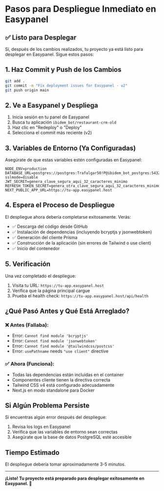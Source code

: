 # Pasos para Despliegue Inmediato en Easypanel

## ✅ Listo para Desplegar

Sí, después de los cambios realizados, tu proyecto ya está listo para desplegar en Easypanel. Sigue estos pasos:

## 1. Haz Commit y Push de los Cambios

```bash
git add .
git commit -m "Fix deployment issues for Easypanel - v2"
git push origin main
```

## 2. Ve a Easypanel y Despliega

1. Inicia sesión en tu panel de Easypanel
2. Busca tu aplicación `ibidem_bot/restaurant-crm-old`
3. Haz clic en "Redeploy" o "Deploy"
4. Selecciona el commit más reciente (v2)

## 3. Variables de Entorno (Ya Configuradas)

Asegúrate de que estas variables estén configuradas en Easypanel:
```
NODE_ENV=production
DATABASE_URL=postgres://postgres:Trafalgar50!P@ibidem_bot_postgres:5432/ibidem_bot?sslmode=disable
JWT_SECRET=genera_clave_segura_aqui_32_caracteres_minimo
REFRESH_TOKEN_SECRET=genera_otra_clave_segura_aqui_32_caracteres_minimo
NEXT_PUBLIC_APP_URL=https://tu-app.easypanel.host
```

## 4. Espera el Proceso de Despliegue

El despliegue ahora debería completarse exitosamente. Verás:
- ✅ Descarga del código desde GitHub
- ✅ Instalación de dependencias (incluyendo bcryptjs y jsonwebtoken)
- ✅ Generación del cliente Prisma
- ✅ Construcción de la aplicación (sin errores de Tailwind o use client)
- ✅ Inicio del contenedor

## 5. Verificación

Una vez completado el despliegue:
1. Visita tu URL: `https://tu-app.easypanel.host`
2. Verifica que la página principal cargue
3. Prueba el health check: `https://tu-app.easypanel.host/api/health`

## ¿Qué Pasó Antes y Qué Está Arreglado?

### ❌ Antes (Fallaba):
- Error: `Cannot find module 'bcryptjs'`
- Error: `Cannot find module 'jsonwebtoken'`
- Error: `Cannot find module '@tailwindcss/postcss'`
- Error: `usePathname` needs `"use client"` directive

### ✅ Ahora (Funciona):
- Todas las dependencias están incluidas en el container
- Componentes cliente tienen la directiva correcta
- Tailwind CSS v4 está configurado adecuadamente
- Next.js en modo standalone para Docker

## Si Algún Problema Persiste

Si encuentras algún error después del despliegue:
1. Revisa los logs en Easypanel
2. Verifica que las variables de entorno sean correctas
3. Asegúrate que la base de datos PostgreSQL esté accesible

## Tiempo Estimado

El despliegue debería tomar aproximadamente 3-5 minutos.

---

**¡Listo! Tu proyecto está preparado para desplegar exitosamente en Easypanel. 🚀**